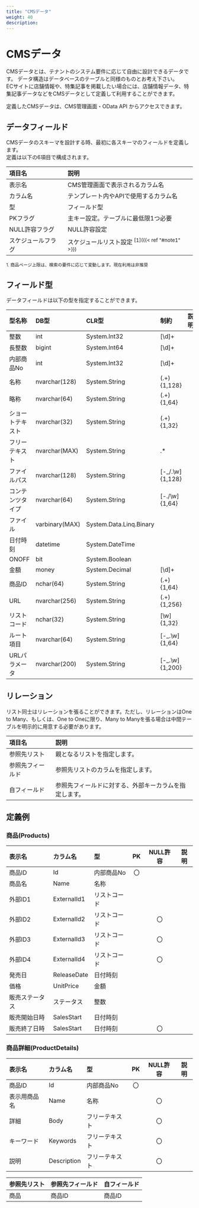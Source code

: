 ```yaml
---
title: "CMSデータ"
weight: 40
description: 
---
```


# CMSデータ
CMSデータとは、テナントのシステム要件に応じて自由に設計できるデータです。
データ構造はデータベースのテーブルと同様のものとお考え下さい。  
ECサイトに店舗情報や、特集記事を掲載したい場合には、店舗情報データ、特集記事データなどをCMSデータとして定義して利用することができます。

定義したCMSデータは、CMS管理画面・OData API からアクセスできます。

## データフィールド
CMSデータのスキーマを設計する時、最初に各スキーマのフィールドを定義します。  
定義は以下の6項目で構成されます。

|       項目名       |                            説明                             |
| :----------------- | :---------------------------------------------------------- |
| 表示名             | CMS管理画面で表示されるカラム名                             |
| カラム名           | テンプレート内やAPIで使用するカラム名                       |
| 型                 | フィールド型                                                |
| PKフラグ           | 主キー設定。テーブルに最低限1つ必要                         |
| NULL許容フラグ     | NULL許容設定                                                |
| スケジュールフラグ | スケジュールリスト設定 <sup>[1]({{< ref "#note1" >}})</sup> |

<small id="note1">1. 商品ページ上限は、検索の要件に応じて変動します。現在利用は非推奨</small>  


## フィールド型

データフィールドは以下の型を指定することができます。

|      型名称      |      DB型      |          CLR型          |      制約       | 説明 |
| :--------------- | :------------- | :---------------------- | :-------------- | :--- |
| 整数             | int            | System.Int32            | [\d]+           |      |
| 長整数           | bigint         | System.Int64            | [\d]+           |      |
| 内部商品No       | int            | System.Int32            | [\d]+           |      |
| 名称             | nvarchar(128)  | System.String           | (.+){1,128}     |      |
| 略称             | nvarchar(64)   | System.String           | (.+){1,64}      |      |
| ショートテキスト | nvarchar(32)   | System.String           | (.+){1,32}      |      |
| フリーテキスト   | nvarchar(MAX)  | System.String           | .*              |      |
| ファイルパス     | nvarchar(128)  | System.String           | [-_/.\w]{1,128} |      |
| コンテンツタイプ | nvarchar(64)   | System.String           | [-./\w]{1,64}   |      |
| ファイル         | varbinary(MAX) | System.Data.Linq.Binary |                 |      |
| 日付時刻         | datetime       | System.DateTime         |                 |      |
| ONOFF            | bit            | System.Boolean          |                 |      |
| 金額             | money          | System.Decimal          | [\d]+           |      |
| 商品ID           | nchar(64)      | System.String           | (.+){1,64}      |      |
| URL              | nvarchar(256)  | System.String           | (.+){1,256}     |      |
| リストコード     | nchar(32)      | System.String           | [\w]{1,32}      |      |
| ルート項目       | nvarchar(64)   | System.String           | [-_.\w]{1,64}   |      |
| URLパラメータ    | nvarchar(200)  | System.String           | [-_.\w]{1,200}  |      |

## リレーション

リスト同士はリレーションを張ることができます。ただし、リレーションはOne to Many、もしくは、One to Oneに限り、Many to Manyを張る場合は中間テーブルを明示的に用意する必要があります。

|      項目名      |                          説明                          |
| :--------------- | :----------------------------------------------------- |
| 参照先リスト     | 親となるリストを指定します。                           |
| 参照先フィールド | 参照先リストのカラムを指定します。                     |
| 自フィールド     | 参照先フィールドに対する、外部キーカラムを指定します。 |

## 定義例

### 商品(Products)

|     表示名     |  カラム名   |      型      |  PK   | NULL許容 | 説明  |
| :------------- | :---------- | :----------- | :---: | :------: | :---: |
| 商品ID         | Id          | 内部商品No   |  〇   |          |       |
| 商品名         | Name        | 名称         |       |          |       |
| 外部ID1        | ExternalId1 | リストコード |       |          |       |
| 外部ID2        | ExternalId2 | リストコード |       |    〇    |       |
| 外部ID3        | ExternalId3 | リストコード |       |    〇    |       |
| 外部ID4        | ExternalId4 | リストコード |       |    〇    |       |
| 発売日         | ReleaseDate | 日付時刻     |       |          |       |
| 価格           | UnitPrice   | 金額         |       |          |       |
| 販売ステータス | ステータス  | 整数         |       |          |       |
| 販売開始日時   | SalesStart  | 日付時刻     |       |          |       |
| 販売終了日時   | SalesStart  | 日付時刻     |       |    〇    |       |

### 商品詳細(ProductDetails)

|    表示名    |  カラム名   |       型       |  PK   | NULL許容 | 説明  |
| :----------- | :---------- | :------------- | :---: | :------: | :---: |
| 商品ID       | Id          | 内部商品No     |  〇   |          |       |
| 表示用商品名 | Name        | 名称           |       |    〇    |       |
| 詳細         | Body        | フリーテキスト |       |    〇    |       |
| キーワード   | Keywords    | フリーテキスト |       |    〇    |       |
| 説明         | Description | フリーテキスト |       |    〇    |       |

| 参照先リスト | 参照先フィールド | 自フィールド |
| :----------- | :--------------- | :----------- |
| 商品         | 商品ID           | 商品ID       |




